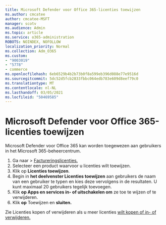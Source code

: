 ```yaml
---
title: Microsoft Defender voor Office 365-licenties toewijzen
ms.author: cmcatee
author: cmcatee-MSFT
manager: scotv
ms.audience: Admin
ms.topic: article
ms.service: o365-administration
ROBOTS: NOINDEX, NOFOLLOW
localization_priority: Normal
ms.collection: Adm_O365
ms.custom:
- "9003019"
- "5778"
- commerce
ms.openlocfilehash: 6eb6529b4b2b73b0f8a599eb396d088e77e9516d
ms.sourcegitcommit: 5dc52d5fcb2833fbbc064edb783e609d8eef79c0
ms.translationtype: MT
ms.contentlocale: nl-NL
ms.lasthandoff: 03/05/2021
ms.locfileid: "50469585"
---
```

# <a name="assign-microsoft-defender-for-office-365-licenses"></a>Microsoft Defender voor Office 365-licenties toewijzen

Microsoft Defender voor Office 365 kan worden toegewezen aan gebruikers in het Microsoft 365-beheercentrum.

1. Ga naar  >  [Factureringslicenties.](https://go.microsoft.com/fwlink/p/?linkid=842264)
2. Selecteer een product waarvoor u licenties wilt toewijzen.
3. Klik op **Licenties toewijzen**.
4. Begin in **het deelvenster Licenties toewijzen**  aan gebruikers de naam van een gebruiker te typen en kies deze vervolgens in de resultaten. U kunt maximaal 20 gebruikers tegelijk toevoegen.
5. Klik **op Apps en services in- of uitschakelen om**  ze toe te wijzen of te verwijderen.
6. Klik **op** Toewijzen en **sluiten.**

Zie Licenties kopen of verwijderen als u meer licenties [wilt kopen of in- of verwijderen.](https://docs.microsoft.com/microsoft-365/commerce/licenses/buy-licenses#buy-or-remove-licenses-for-your-business-subscription)